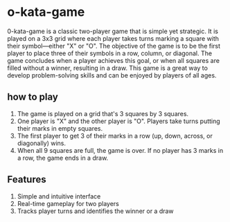 
# o-kata-game

0-kata-game is a classic two-player game that is simple yet strategic. It is played on a 3x3 grid 
where each player takes turns marking a square with their symbol—either "X" or "O". 
The objective of the game is to be the first player to place three of their symbols in a row, column, or diagonal.
The game concludes when a player achieves this goal, or when all squares are filled without a winner, resulting in a draw. 
This game is a great way to develop problem-solving skills and can be enjoyed by players of all ages.


## how to play
1. The game is played on a grid that's 3 squares by 3 squares.   
2. One player is "X" and the other player is "O". Players take turns putting their marks in empty squares.
3. The first player to get 3 of their marks in a row (up, down, across, or diagonally) wins.
4. When all 9 squares are full, the game is over. If no player has 3 marks in a row, the game ends in a draw.
## Features
1. Simple and intuitive interface
2. Real-time gameplay for two players
3. Tracks player turns and identifies the winner or a draw
